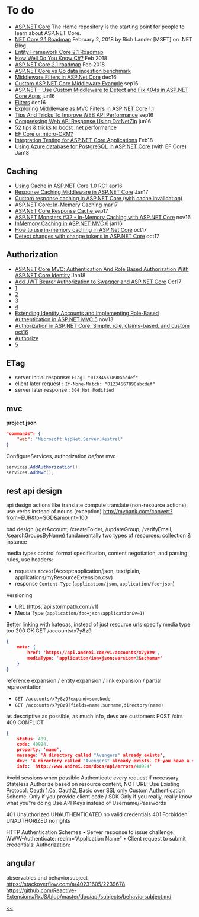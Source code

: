 # To do

+ [ASP.NET Core](https://github.com/aspnet/home) The Home repository is the starting point for people to learn about ASP.NET Core. 
+ [NET Core 2.1 Roadmap](https://blogs.msdn.microsoft.com/dotnet/2018/02/02/net-core-2-1-roadmap/) February 2, 2018 by Rich Lander [MSFT] on .NET Blog
+ [Entity Framework Core 2.1 Roadmap](https://blogs.msdn.microsoft.com/dotnet/2018/02/02/entity-framework-core-2-1-roadmap/)
+ [How Well Do You Know C#?](http://www.dotnetcurry.com/csharp/1417/csharp-common-mistakes) Feb 2018
+ [ASP.NET Core 2.1 roadmap](https://blogs.msdn.microsoft.com/webdev/2018/02/02/asp-net-core-2-1-roadmap/) Feb 2018
+ [ASP.NET Core vs Go data ingestion benchmark](https://stefanprodan.com/2016/aspnetcore-vs-golang-data-ingestion-benchmark/)
+ [Middleware Filters in ASP.Net Core](http://www.intstrings.com/ramivemula/articles/middleware-filters-in-asp-net-core/) dec16
+ [Custom ASP.NET Core Middleware Example](https://blogs.msdn.microsoft.com/dotnet/2016/09/19/custom-asp-net-core-middleware-example/) sep16
+ [ASP.NET - Use Custom Middleware to Detect and Fix 404s in ASP.NET Core Apps](https://msdn.microsoft.com/en-us/magazine/mt707525.aspx) jun16
+ [Filters](https://docs.microsoft.com/en-us/aspnet/core/mvc/controllers/filters) dec16
+ [Exploring Middleware as MVC Filters in ASP.NET Core 1.1](https://andrewlock.net/exploring-middleware-as-mvc-filters-in-asp-net-core-1-1/)
+ [Tips And Tricks To Improve WEB API Performance](http://www.c-sharpcorner.com/article/important-steps-to-increasing-web-api-performance/) sep16
+ [Compressing Web API Response Using DotNetZip](http://www.c-sharpcorner.com/article/compressing-web-api-response-to-using-dotnetzip/) jun16
+ [52 tips & tricks to boost .net performance](https://drive.google.com/file/d/0B_u1rzdqYCnzOUdfS3pFeWN2Nkk/view)
+ [EF Core or micro-ORM?](https://docs.microsoft.com/en-us/dotnet/standard/modern-web-apps-azure-architecture/work-with-data-in-asp-net-core-apps#ef-core-or-micro-orm)
+ [Integration Testing for ASP.NET Core Applications](http://www.dotnetcurry.com/aspnet-core/1420/integration-testing-aspnet-core) Feb18
+ [Using Azure database for PostgreSQL in ASP.NET Core](http://www.dotnetcurry.com/aspnet/1410/aspnet-core-app-postgresql-azure) (with EF Core) Jan18

## Caching

+ [Using Cache in ASP.NET Core 1.0 RC1](https://wildermuth.com/2016/04/14/Using-Cache-in-ASP-NET-Core-1-0-RC1) apr16
+ [Response Caching Middleware in ASP.NET Core](https://docs.microsoft.com/en-us/aspnet/core/performance/caching/middleware#conditions-for-caching) Jan17
+ [Custom response caching in ASP.NET Core (with cache invalidation)](https://www.devtrends.co.uk/blog/custom-response-caching-in-asp.net-core-with-cache-invalidation)
+ [ASP.NET Core: In-Memory Caching](https://social.technet.microsoft.com/wiki/contents/articles/37349.asp-net-core-in-memory-caching.aspx) mar17
+ [ASP.NET Core Response Cache ](http://gunnarpeipman.com/2017/03/aspnet-core-response-cache/) sep17
+ [ASP.NET Monsters #32 - In-Memory Caching with ASP.NET Core](https://www.youtube.com/watch?v=oIvoy5v0WZE) nov16
+ [InMemory Caching in ASP.NET MVC 6](http://www.dotnetcurry.com/aspnet-mvc/1246/inmemory-caching-aspnet-mvc-6-core) jan16
+ [How to use in-memory caching in ASP.Net Core](https://www.infoworld.com/article/3230129/application-development/how-to-use-in-memory-caching-in-aspnet-core.html) oct17
+ [Detect changes with change tokens in ASP.NET Core](https://docs.microsoft.com/en-us/aspnet/core/fundamentals/primitives/change-tokens) oct17

## Authorization
- [ASP.NET Core MVC: Authentication And Role Based Authorization With ASP.NET Core Identity](https://social.technet.microsoft.com/wiki/contents/articles/36804.asp-net-core-mvc-authentication-and-role-based-authorization-with-asp-net-core-identity.aspx) Jan18
- [Add JWT Bearer Authorization to Swagger and ASP.NET Core](https://ppolyzos.com/2017/10/30/add-jwt-bearer-authorization-to-swagger-and-asp-net-core/) Oct17 
- [1](https://docs.microsoft.com/en-us/aspnet/core/security/authorization/introduction)
- [2](https://channel9.msdn.com/Blogs/Seth-Juarez/ASPNET-Core-Authorization-with-Barry-Dorrans)
- [3](https://github.com/blowdart/AspNetAuthorizationWorkshop)
- [4](https://github.com/blowdart/AspNetAuthorizationWorkshop/tree/core2)
- [Extending Identity Accounts and Implementing Role-Based Authentication in ASP.NET MVC 5](http://johnatten.com/2013/11/11/extending-identity-accounts-and-implementing-role-based-authentication-in-asp-net-mvc-5/) nov13
- [Authorization in ASP.NET Core: Simple, role, claims-based, and custom oct16](https://docs.microsoft.com/en-us/aspnet/core/security/authorization/)
- [Authorize](https://www.tutorialspoint.com/asp.net_core/asp.net_core_authorize_attribute.htm)
- [5](https://docs.microsoft.com/en-us/aspnet/core/security/authorization/limitingidentitybyscheme?tabs=aspnetcore2x)

## ETag
- server initial response: `ETag: "01234567890abcdef"`
- client later request : `If-None-Match: "01234567890abcdef"`
- server later response : `304 Not Modified`
## mvc 
**project.json**
```json
"commands": {
    "web": "Microsoft.AspNet.Server.Kestrel"
}
```

ConfigureServices, authorization _before_ mvc
```cs
services.AddAuthorization();
services.AddMvc();
```

## rest api design
api design actions like translate compute translate (non-resource actions), 
use verbs instead of nouns (exception)
http://mybank.com/convert?from=EUR&to=SGD&amount=100


bad design (/getAccount, /createFolder, /updateGroup, /verifyEmail, /searchGroupsByName)
fundamentally two types of resources: collection & instance

media types control format specification, content negotiation, and parsing rules, use headers: 
+ requests `Accept`(Accept:application/json, text/plain, applications/myResourceExtension.csv) 
+ response `Content-Type` (`application/json`, `application/foo+json`)

Versioning  
+ URL (https:.api.stormpath.com/v1)
+ Media Type (`application/foo+json;application&v=1`)

Better linking with hateoas, instead of just resource urls specify media type too
200 OK GET /accounts/x7y8z9
```json
{
    meta: {
        href: 'https://api.andrei.com/v1/accounts/x7y8z9',
        mediaType: 'application/ion+json;version=2&schema='
    }
}
```

reference expansion / entity expansion / link expansion / partial representation
- `GET /accounts/x7y8z9?expand=someNode`
- `GET /accounts/x7y8z9?fields=name,surname,directory(name)`

as descriptive as possible, as much info, devs are customers
POST /dirs 409 CONFLICT
```json
{
    status: 409, 
    code: 40924,
    property: 'name',
    message: 'A directory called "Avengers" already exists',
    dev: 'A directory called "Avengers" already exists. If you have a stale cache, expire it.',
    info: 'http://www.andrei.com/docs/api/errors/40924'
```

 Avoid sessions when possible Authenticate every request if necessary Stateless Authorize based on resource content, NOT URL! Use Existing Protocol: Oauth 1.0a, Oauth2, Basic over SSL only Custom Authentication Scheme: Only if you provide client code / SDK Only if you really, really know what you‟re doing Use API Keys instead of Username/Passwords

 401 Unauthorized UNAUTHENTICATED no valid credentials
 401 Forbidden UNAUTHORIZED no rights

  HTTP Authentication Schemes 
  • Server response to issue challenge: WWW-Authenticate: <scheme name> realm=“Application Name” 
  • Client request to submit credentials: Authorization: <scheme name> <data>

## angular
observables and behaviorsubject
https://stackoverflow.com/a/40231605/2239678
https://github.com/Reactive-Extensions/RxJS/blob/master/doc/api/subjects/behaviorsubject.md

[<<](./README.md) 